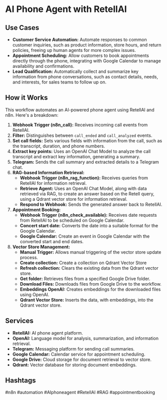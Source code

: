 # AI Phone Agent with RetellAI

## Use Cases

- **Customer Service Automation:** Automate responses to common customer inquiries, such as product information, store hours, and return policies, freeing up human agents for more complex issues.
- **Appointment Scheduling:** Allow customers to book appointments directly through the phone, integrating with Google Calendar to manage availability and confirmations.
- **Lead Qualification:** Automatically collect and summarize key information from phone conversations, such as contact details, needs, and interests, for sales teams to follow up on.

## How it Works

This workflow automates an AI-powered phone agent using RetellAI and n8n. Here's a breakdown:

1.  **Webhook Trigger (n8n_call):** Receives incoming call events from RetellAI.
2.  **Filter:** Distinguishes between `call_ended` and `call_analyzed` events.
3.  **Set call fields:** Sets various fields with information from the call, such as the transcript, duration, and phone numbers.
4.  **Extract key points:** Uses an OpenAI Chat Model to analyze the call transcript and extract key information, generating a summary.
5.  **Telegram:** Sends the call summary and extracted details to a Telegram chat.
6.  **RAG-based Information Retrieval:**
    *   **Webhook Trigger (n8n_rag_function):** Receives queries from RetellAI for information retrieval.
    *   **Retrieve Agent:** Uses an OpenAI Chat Model, along with data retrieved via RAG, to create an answer based on the Retell query, using a Qdrant vector store for information retrieval.
    *   **Respond to Webhook:** Sends the generated answer back to RetellAI.
7.  **Appointment Booking:**
    *   **Webhook Trigger (n8n_check_available):** Receives date requests from RetellAI to be scheduled on Google Calendar.
    *   **Concert start date:** Converts the date into a suitable format for the Google Calendar.
    *   **Google Calendar:** Create an event in Google Calendar with the converted start and end dates.
8.  **Vector Store Management:**
    *   **Manual Trigger:** Allows manual triggering of the vector store update process.
    *   **Create collection:** Create a collection on Qdrant Vector Store
    *   **Refresh collection:** Clears the existing data from the Qdrant vector store.
    *   **Get folder:** Retrieves files from a specified Google Drive folder.
    *   **Download Files:** Downloads files from Google Drive to the workflow.
    *   **Embeddings OpenAI:** Creates embeddings for the downloaded files using OpenAI.
    *   **Qdrant Vector Store:** Inserts the data, with embeddings, into the Qdrant vector store.

## Services

-   **RetellAI:** AI phone agent platform.
-   **OpenAI:** Language model for analysis, summarization, and information retrieval.
-   **Telegram:** Messaging platform for sending call summaries.
-   **Google Calendar:** Calendar service for appointment scheduling.
-   **Google Drive:** Cloud storage for document retrieval to vector store.
-   **Qdrant:** Vector database for storing document embeddings.

## Hashtags

#n8n #automation #AIphoneagent #RetellAI #RAG #appointmentbooking
